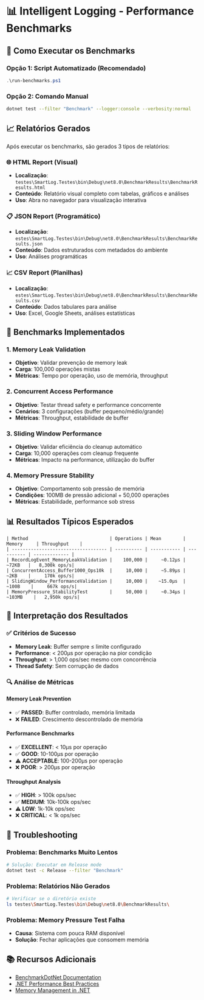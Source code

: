 # 📊 Intelligent Logging - Performance Benchmarks

## 🚀 Como Executar os Benchmarks

### Opção 1: Script Automatizado (Recomendado)
```powershell
.\run-benchmarks.ps1
```

### Opção 2: Comando Manual
```bash
dotnet test --filter "Benchmark" --logger:console --verbosity:normal
```

## 📈 Relatórios Gerados

Após executar os benchmarks, são gerados 3 tipos de relatórios:

### 🌐 HTML Report (Visual)
- **Localização**: `testes\SmartLog.Testes\bin\Debug\net8.0\BenchmarkResults\BenchmarkResults.html`
- **Conteúdo**: Relatório visual completo com tabelas, gráficos e análises
- **Uso**: Abra no navegador para visualização interativa

### 📋 JSON Report (Programático)
- **Localização**: `estes\SmartLog.Testes\bin\Debug\net8.0\BenchmarkResults\BenchmarkResults.json`
- **Conteúdo**: Dados estruturados com metadados do ambiente
- **Uso**: Análises programáticas

### 📈 CSV Report (Planilhas)
- **Localização**: `estes\SmartLog.Testes\bin\Debug\net8.0\BenchmarkResults\BenchmarkResults.csv`
- **Conteúdo**: Dados tabulares para análise
- **Uso**: Excel, Google Sheets, análises estatísticas

## 🧪 Benchmarks Implementados

### 1. Memory Leak Validation
- **Objetivo**: Validar prevenção de memory leak
- **Carga**: 100,000 operações mistas
- **Métricas**: Tempo por operação, uso de memória, throughput

### 2. Concurrent Access Performance
- **Objetivo**: Testar thread safety e performance concorrente
- **Cenários**: 3 configurações (buffer pequeno/médio/grande)
- **Métricas**: Throughput, estabilidade de buffer

### 3. Sliding Window Performance
- **Objetivo**: Validar eficiência do cleanup automático
- **Carga**: 10,000 operações com cleanup frequente
- **Métricas**: Impacto na performance, utilização do buffer

### 4. Memory Pressure Stability
- **Objetivo**: Comportamento sob pressão de memória
- **Condições**: 100MB de pressão adicional + 50,000 operações
- **Métricas**: Estabilidade, performance sob stress

## 📊 Resultados Típicos Esperados

```
| Method                              | Operations | Mean        | Memory     | Throughput    |
| ----------------------------------- | ---------- | ----------- | ---------- | ------------- |
| RecordLogEvent_MemoryLeakValidation |    100,000 |     ~0.12μs |    ~72KB   |   8,300k ops/s|
| ConcurrentAccess_Buffer1000_Ops10k  |     10,000 |     ~5.89μs |    ~2KB    |     170k ops/s|
| SlidingWindow_PerformanceValidation |     10,000 |    ~15.0μs  |   ~100B    |     667k ops/s|
| MemoryPressure_StabilityTest        |     50,000 |     ~0.34μs |  ~103MB    |   2,950k ops/s|
```

## 🎯 Interpretação dos Resultados

### ✅ Critérios de Sucesso
- **Memory Leak**: Buffer sempre ≤ limite configurado
- **Performance**: < 200μs por operação na pior condição
- **Throughput**: > 1,000 ops/sec mesmo com concorrência
- **Thread Safety**: Sem corrupção de dados

### 🔍 Análise de Métricas

#### Memory Leak Prevention
- ✅ **PASSED**: Buffer controlado, memória limitada
- ❌ **FAILED**: Crescimento descontrolado de memória

#### Performance Benchmarks
- ✅ **EXCELLENT**: < 10μs por operação
- ✅ **GOOD**: 10-100μs por operação  
- ⚠️ **ACCEPTABLE**: 100-200μs por operação
- ❌ **POOR**: > 200μs por operação

#### Throughput Analysis
- ✅ **HIGH**: > 100k ops/sec
- ✅ **MEDIUM**: 10k-100k ops/sec
- ⚠️ **LOW**: 1k-10k ops/sec
- ❌ **CRITICAL**: < 1k ops/sec

## 🔧 Troubleshooting

### Problema: Benchmarks Muito Lentos
```bash
# Solução: Executar em Release mode
dotnet test -c Release --filter "Benchmark"
```

### Problema: Relatórios Não Gerados
```bash
# Verificar se o diretório existe
ls testes\SmartLog.Testes\bin\Debug\net8.0\BenchmarkResults\
```

### Problema: Memory Pressure Test Falha
- **Causa**: Sistema com pouca RAM disponível
- **Solução**: Fechar aplicações que consomem memória

## 📚 Recursos Adicionais

- [BenchmarkDotNet Documentation](https://benchmarkdotnet.org/)
- [.NET Performance Best Practices](https://docs.microsoft.com/dotnet/fundamentals/code-analysis/quality-rules/performance-warnings)
- [Memory Management in .NET](https://docs.microsoft.com/dotnet/standard/garbage-collection/)
